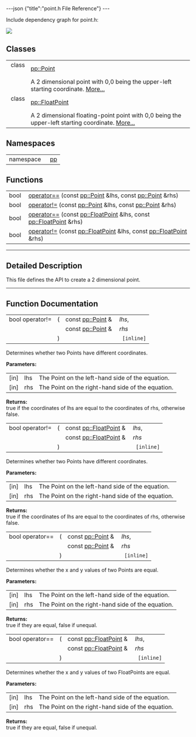 ---json {"title":"point.h File Reference"} ---

Include dependency graph for point.h:

![](/docs/native-client/pepper_beta/cpp/point_8h__incl.png)

Classes
-------

<table><tbody><tr class="odd"><td style="text-align: right;">class  </td><td><a href="/docs/native-client/pepper_beta/cpp/classpp_1_1_point/" class="el">pp::Point</a></td></tr><tr class="even"><td style="text-align: right;"> </td><td>A 2 dimensional point with 0,0 being the upper-left starting coordinate. <a href="/docs/native-client/pepper_beta/cpp/classpp_1_1_point#details">More...</a><br />
</td></tr><tr class="odd"><td style="text-align: right;">class  </td><td><a href="/docs/native-client/pepper_beta/cpp/classpp_1_1_float_point/" class="el">pp::FloatPoint</a></td></tr><tr class="even"><td style="text-align: right;"> </td><td>A 2 dimensional floating-point point with 0,0 being the upper-left starting coordinate. <a href="/docs/native-client/pepper_beta/cpp/classpp_1_1_float_point#details">More...</a><br />
</td></tr></tbody></table>

Namespaces
----------

<table><tbody><tr class="odd"><td style="text-align: right;">namespace  </td><td><a href="/docs/native-client/pepper_beta/cpp/namespacepp/" class="el">pp</a></td></tr></tbody></table>

Functions
---------

<table><tbody><tr class="odd"><td style="text-align: right;">bool </td><td><a href="/docs/native-client/pepper_beta/cpp/point_8h#acdca90fb96f299839dcea8d836d6f92f" class="el">operator==</a> (const <a href="/docs/native-client/pepper_beta/cpp/classpp_1_1_point/" class="el">pp::Point</a> &amp;lhs, const <a href="/docs/native-client/pepper_beta/cpp/classpp_1_1_point/" class="el">pp::Point</a> &amp;rhs)</td></tr><tr class="even"><td style="text-align: right;">bool </td><td><a href="/docs/native-client/pepper_beta/cpp/point_8h#a49089c373eeebff274a723f7545b7680" class="el">operator!=</a> (const <a href="/docs/native-client/pepper_beta/cpp/classpp_1_1_point/" class="el">pp::Point</a> &amp;lhs, const <a href="/docs/native-client/pepper_beta/cpp/classpp_1_1_point/" class="el">pp::Point</a> &amp;rhs)</td></tr><tr class="odd"><td style="text-align: right;">bool </td><td><a href="/docs/native-client/pepper_beta/cpp/point_8h#a59d82ac98ce35697fae48edd66a7fdba" class="el">operator==</a> (const <a href="/docs/native-client/pepper_beta/cpp/classpp_1_1_float_point/" class="el">pp::FloatPoint</a> &amp;lhs, const <a href="/docs/native-client/pepper_beta/cpp/classpp_1_1_float_point/" class="el">pp::FloatPoint</a> &amp;rhs)</td></tr><tr class="even"><td style="text-align: right;">bool </td><td><a href="/docs/native-client/pepper_beta/cpp/point_8h#a429594ae059c2956f538876c3c4e68c2" class="el">operator!=</a> (const <a href="/docs/native-client/pepper_beta/cpp/classpp_1_1_float_point/" class="el">pp::FloatPoint</a> &amp;lhs, const <a href="/docs/native-client/pepper_beta/cpp/classpp_1_1_float_point/" class="el">pp::FloatPoint</a> &amp;rhs)</td></tr></tbody></table>

------------------------------------------------------------------------

<span id="details" class="anchor" style="margin: 0;"></span>

Detailed Description
--------------------

This file defines the API to create a 2 dimensional point.

------------------------------------------------------------------------

Function Documentation
----------------------

<span id="a49089c373eeebff274a723f7545b7680" class="anchor" style="margin: 0;"></span>

<table><tbody><tr class="odd"><td>bool operator!=</td><td>(</td><td>const <a href="/docs/native-client/pepper_beta/cpp/classpp_1_1_point/" class="el">pp::Point</a> &amp; </td><td><em>lhs</em>,</td></tr><tr class="even"><td></td><td></td><td>const <a href="/docs/native-client/pepper_beta/cpp/classpp_1_1_point/" class="el">pp::Point</a> &amp; </td><td><em>rhs</em> </td></tr><tr class="odd"><td></td><td>)</td><td></td><td><code> [inline]</code></td></tr></tbody></table>

Determines whether two Points have different coordinates.

**Parameters:**  
<table><tbody><tr class="odd"><td>[in]</td><td>lhs</td><td>The Point on the left-hand side of the equation.</td></tr><tr class="even"><td>[in]</td><td>rhs</td><td>The Point on the right-hand side of the equation.</td></tr></tbody></table>

<!-- -->

**Returns:**  
true if the coordinates of lhs are equal to the coordinates of rhs, otherwise false.

<span id="a429594ae059c2956f538876c3c4e68c2" class="anchor" style="margin: 0;"></span>

<table><tbody><tr class="odd"><td>bool operator!=</td><td>(</td><td>const <a href="/docs/native-client/pepper_beta/cpp/classpp_1_1_float_point/" class="el">pp::FloatPoint</a> &amp; </td><td><em>lhs</em>,</td></tr><tr class="even"><td></td><td></td><td>const <a href="/docs/native-client/pepper_beta/cpp/classpp_1_1_float_point/" class="el">pp::FloatPoint</a> &amp; </td><td><em>rhs</em> </td></tr><tr class="odd"><td></td><td>)</td><td></td><td><code> [inline]</code></td></tr></tbody></table>

Determines whether two Points have different coordinates.

**Parameters:**  
<table><tbody><tr class="odd"><td>[in]</td><td>lhs</td><td>The Point on the left-hand side of the equation.</td></tr><tr class="even"><td>[in]</td><td>rhs</td><td>The Point on the right-hand side of the equation.</td></tr></tbody></table>

<!-- -->

**Returns:**  
true if the coordinates of lhs are equal to the coordinates of rhs, otherwise false.

<span id="acdca90fb96f299839dcea8d836d6f92f" class="anchor" style="margin: 0;"></span>

<table><tbody><tr class="odd"><td>bool operator==</td><td>(</td><td>const <a href="/docs/native-client/pepper_beta/cpp/classpp_1_1_point/" class="el">pp::Point</a> &amp; </td><td><em>lhs</em>,</td></tr><tr class="even"><td></td><td></td><td>const <a href="/docs/native-client/pepper_beta/cpp/classpp_1_1_point/" class="el">pp::Point</a> &amp; </td><td><em>rhs</em> </td></tr><tr class="odd"><td></td><td>)</td><td></td><td><code> [inline]</code></td></tr></tbody></table>

Determines whether the x and y values of two Points are equal.

**Parameters:**  
<table><tbody><tr class="odd"><td>[in]</td><td>lhs</td><td>The Point on the left-hand side of the equation.</td></tr><tr class="even"><td>[in]</td><td>rhs</td><td>The Point on the right-hand side of the equation.</td></tr></tbody></table>

<!-- -->

**Returns:**  
true if they are equal, false if unequal.

<span id="a59d82ac98ce35697fae48edd66a7fdba" class="anchor" style="margin: 0;"></span>

<table><tbody><tr class="odd"><td>bool operator==</td><td>(</td><td>const <a href="/docs/native-client/pepper_beta/cpp/classpp_1_1_float_point/" class="el">pp::FloatPoint</a> &amp; </td><td><em>lhs</em>,</td></tr><tr class="even"><td></td><td></td><td>const <a href="/docs/native-client/pepper_beta/cpp/classpp_1_1_float_point/" class="el">pp::FloatPoint</a> &amp; </td><td><em>rhs</em> </td></tr><tr class="odd"><td></td><td>)</td><td></td><td><code> [inline]</code></td></tr></tbody></table>

Determines whether the x and y values of two FloatPoints are equal.

**Parameters:**  
<table><tbody><tr class="odd"><td>[in]</td><td>lhs</td><td>The Point on the left-hand side of the equation.</td></tr><tr class="even"><td>[in]</td><td>rhs</td><td>The Point on the right-hand side of the equation.</td></tr></tbody></table>

<!-- -->

**Returns:**  
true if they are equal, false if unequal.

